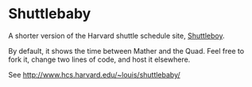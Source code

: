 # Shuttlebaby

A shorter version of the Harvard shuttle schedule site, [Shuttleboy](http://shuttleboy.cs50.net).

By default, it shows the time between Mather and the Quad. Feel free to fork it, change two lines of code, and host it elsewhere.

See http://www.hcs.harvard.edu/~louis/shuttlebaby/
